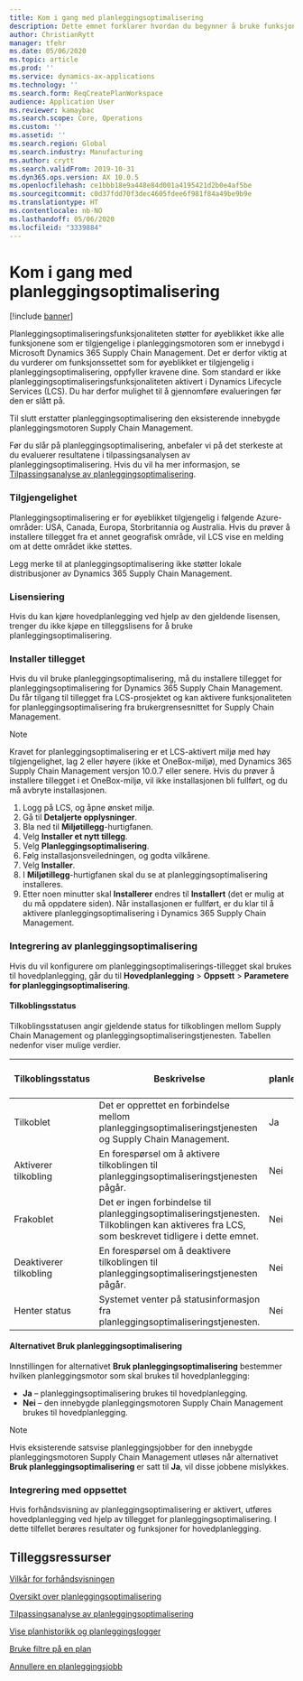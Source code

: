 ```yaml
---
title: Kom i gang med planleggingsoptimalisering
description: Dette emnet forklarer hvordan du begynner å bruke funksjonen for planleggingsoptimalisering.
author: ChristianRytt
manager: tfehr
ms.date: 05/06/2020
ms.topic: article
ms.prod: ''
ms.service: dynamics-ax-applications
ms.technology: ''
ms.search.form: ReqCreatePlanWorkspace
audience: Application User
ms.reviewer: kamaybac
ms.search.scope: Core, Operations
ms.custom: ''
ms.assetid: ''
ms.search.region: Global
ms.search.industry: Manufacturing
ms.author: crytt
ms.search.validFrom: 2019-10-31
ms.dyn365.ops.version: AX 10.0.5
ms.openlocfilehash: ce1bbb18e9a448e84d001a4195421d2b0e4af5be
ms.sourcegitcommit: c0d37fdd70f3dec4605fdee6f981f84a49be9b9e
ms.translationtype: HT
ms.contentlocale: nb-NO
ms.lasthandoff: 05/06/2020
ms.locfileid: "3339884"
---
```

# <a name="get-started-with-planning-optimization"></a>Kom i gang med planleggingsoptimalisering

[!include [banner](../../includes/banner.md)]

Planleggingsoptimaliseringsfunksjonaliteten støtter for øyeblikket ikke alle funksjonene som er tilgjengelige i planleggingsmotoren som er innebygd i Microsoft Dynamics 365 Supply Chain Management. Det er derfor viktig at du vurderer om funksjonssettet som for øyeblikket er tilgjengelig i planleggingsoptimalisering, oppfyller kravene dine. Som standard er ikke planleggingsoptimaliseringsfunksjonaliteten aktivert i Dynamics Lifecycle Services (LCS). Du har derfor mulighet til å gjennomføre evalueringen før den er slått på.

Til slutt erstatter planleggingsoptimalisering den eksisterende innebygde planleggingsmotoren Supply Chain Management.

Før du slår på planleggingsoptimalisering, anbefaler vi på det sterkeste at du evaluerer resultatene i tilpassingsanalysen av planleggingsoptimalisering. Hvis du vil ha mer informasjon, se [Tilpassingsanalyse av planleggingsoptimalisering](planning-optimization-fit-analysis.md).

### <a name="availability"></a>Tilgjengelighet
Planleggingsoptimalisering er for øyeblikket tilgjengelig i følgende Azure-områder: USA, Canada, Europa, Storbritannia og Australia. Hvis du prøver å installere tillegget fra et annet geografisk område, vil LCS vise en melding om at dette området ikke støttes.

Legg merke til at planleggingsoptimalisering ikke støtter lokale distribusjoner av Dynamics 365 Supply Chain Management.

### <a name="licensing"></a>Lisensiering

Hvis du kan kjøre hovedplanlegging ved hjelp av den gjeldende lisensen, trenger du ikke kjøpe en tilleggslisens for å bruke planleggingsoptimalisering.

### <a name="install-the-add-in"></a>Installer tillegget

Hvis du vil bruke planleggingsoptimalisering, må du installere tillegget for planleggingsoptimalisering for Dynamics 365 Supply Chain Management. Du får tilgang til tillegget fra LCS-prosjektet og kan aktivere funksjonaliteten for planleggingsoptimalisering fra brukergrensesnittet for Supply Chain Management.

> [!NOTE]
> Kravet for planleggingsoptimalisering er et LCS-aktivert miljø med høy tilgjengelighet, lag 2 eller høyere (ikke et OneBox-miljø), med Dynamics 365 Supply Chain Management versjon 10.0.7 eller senere. Hvis du prøver å installere tillegget i et OneBox-miljø, vil ikke installasjonen bli fullført, og du må avbryte installasjonen.

1. Logg på LCS, og åpne ønsket miljø.
1. Gå til **Detaljerte opplysninger**.
1. Bla ned til **Miljøtillegg**-hurtigfanen.
1. Velg **Installer et nytt tillegg**.
1. Velg **Planleggingsoptimalisering**.
1. Følg installasjonsveiledningen, og godta vilkårene.
1. Velg **Installer**.
1. I **Miljøtillegg**-hurtigfanen skal du se at planleggingsoptimalisering installeres.
1. Etter noen minutter skal **Installerer** endres til **Installert** (det er mulig at du må oppdatere siden). Når installasjonen er fullført, er du klar til å aktivere planleggingsoptimalisering i Dynamics 365 Supply Chain Management.

### <a name="planning-optimization-integration"></a>Integrering av planleggingsoptimalisering

Hvis du vil konfigurere om planleggingsoptimaliserings-tillegget skal brukes til hovedplanlegging, går du til **Hovedplanlegging** \> **Oppsett** \> **Parametere for planleggingsoptimalisering**.

#### <a name="connection-status"></a>Tilkoblingsstatus

Tilkoblingsstatusen angir gjeldende status for tilkoblingen mellom Supply Chain Management og planleggingsoptimaliseringstjenesten. Tabellen nedenfor viser mulige verdier.

| Tilkoblingsstatus | Beskrivelse | Kan planleggingsoptimalisering brukes? |
|---|---|---|
| Tilkoblet | Det er opprettet en forbindelse mellom planleggingsoptimaliseringstjenesten og Supply Chain Management. | Ja |
| Aktiverer tilkobling | En forespørsel om å aktivere tilkoblingen til planleggingsoptimaliseringstjenesten pågår. | Nei |
| Frakoblet | Det er ingen forbindelse til planleggingsoptimaliseringstjenesten. Tilkoblingen kan aktiveres fra LCS, som beskrevet tidligere i dette emnet. | Nei |
| Deaktiverer tilkobling | En forespørsel om å deaktivere tilkoblingen til planleggingsoptimaliseringstjenesten pågår. | Nei |
| Henter status | Systemet venter på statusinformasjon fra planleggingsoptimaliseringstjenesten. | Nei |

#### <a name="the-use-planning-optimization-option"></a>Alternativet Bruk planleggingsoptimalisering

Innstillingen for alternativet **Bruk planleggingsoptimalisering** bestemmer hvilken planleggingsmotor som skal brukes til hovedplanlegging:

- **Ja** – planleggingsoptimalisering brukes til hovedplanlegging.
- **Nei** – den innebygde planleggingsmotoren Supply Chain Management brukes til hovedplanlegging.

> [!NOTE]
> Hvis eksisterende satsvise planleggingsjobber for den innebygde planleggingsmotoren Supply Chain Management utløses når alternativet **Bruk planleggingsoptimalisering** er satt til **Ja**, vil disse jobbene mislykkes.

### <a name="integration-with-the-setup"></a>Integrering med oppsettet

Hvis forhåndsvisning av planleggingsoptimalisering er aktivert, utføres hovedplanlegging ved hjelp av tillegget for planleggingsoptimalisering. I dette tilfellet berøres resultater og funksjoner for hovedplanlegging.

## <a name="additional-resources"></a>Tilleggsressurser

[Vilkår for forhåndsvisningen](https://go.microsoft.com/fwlink/?linkid=2015274)

[Oversikt over planleggingsoptimalisering](planning-optimization-overview.md)

[Tilpassingsanalyse av planleggingsoptimalisering](planning-optimization-fit-analysis.md)

[Vise planhistorikk og planleggingslogger](plan-history-logs.md)

[Bruke filtre på en plan](plan-filters.md)

[Annullere en planleggingsjobb](cancel-planning-job.md)
